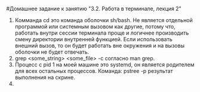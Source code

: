 #Домашнее задание к занятию "3.2. Работа в терминале, лекция 2"  
1. Комманда cd это команда оболочки sh/bash. Не является отдельной программой или системным вызовом как другие, потому что, работать внутри сессии терминала проще и логичнее производить смену директории внутренней функцией. Если использовать внешний вызов, то он будет работать вне окружения и на вызовы оболочки не будет отвечать.
2. grep <some_string> <some_file> -c  согласно man grep.
3. Процесс с pid 1 на моей машине это systemd, он является родителем для всех остальных процессов. Команда: pstree -p результат выполнения на скрине.
4. 

